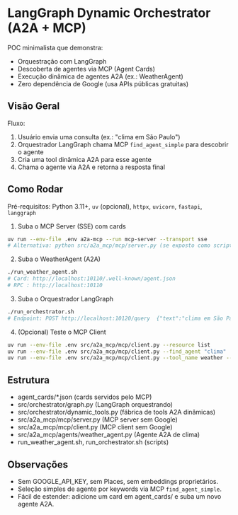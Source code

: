 # LangGraph Dynamic Orchestrator (A2A + MCP)

POC minimalista que demonstra:

- Orquestração com LangGraph
- Descoberta de agentes via MCP (Agent Cards)
- Execução dinâmica de agentes A2A (ex.: WeatherAgent)
- Zero dependência de Google (usa APIs públicas gratuitas)

## Visão Geral

Fluxo:
1. Usuário envia uma consulta (ex.: "clima em São Paulo")
2. Orquestrador LangGraph chama MCP `find_agent_simple` para descobrir o agente
3. Cria uma tool dinâmica A2A para esse agente
4. Chama o agente via A2A e retorna a resposta final

## Como Rodar

Pré-requisitos: Python 3.11+, `uv` (opcional), `httpx`, `uvicorn`, `fastapi`, `langgraph`

1) Suba o MCP Server (SSE) com cards
```bash
uv run --env-file .env a2a-mcp --run mcp-server --transport sse
# Alternativa: python src/a2a_mcp/mcp/server.py (se exposto como script)
```

2) Suba o WeatherAgent (A2A)
```bash
./run_weather_agent.sh
# Card: http://localhost:10110/.well-known/agent.json
# RPC : http://localhost:10110
```

3) Suba o Orquestrador LangGraph
```bash
./run_orchestrator.sh
# Endpoint: POST http://localhost:10120/query  {"text":"clima em São Paulo"}
```

4) (Opcional) Teste o MCP Client
```bash
uv run --env-file .env src/a2a_mcp/mcp/client.py --resource list
uv run --env-file .env src/a2a_mcp/mcp/client.py --find_agent "clima"
uv run --env-file .env src/a2a_mcp/mcp/client.py --tool_name weather --city "São Paulo"
```

## Estrutura

- agent_cards/*.json  (cards servidos pelo MCP)
- src/orchestrator/graph.py (LangGraph orquestrando)
- src/orchestrator/dynamic_tools.py (fábrica de tools A2A dinâmicas)
- src/a2a_mcp/mcp/server.py (MCP server sem Google)
- src/a2a_mcp/mcp/client.py (MCP client sem Google)
- src/a2a_mcp/agents/weather_agent.py (Agente A2A de clima)
- run_weather_agent.sh, run_orchestrator.sh (scripts)

## Observações

- Sem GOOGLE_API_KEY, sem Places, sem embeddings proprietários.
- Seleção simples de agente por keywords via MCP `find_agent_simple`.
- Fácil de estender: adicione um card em agent_cards/ e suba um novo agente A2A.
